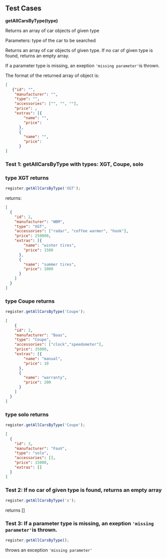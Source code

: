 ## Test Cases

**getAllCarsByType(type)**

Returns an array of car objects of given type

Parameters: type of the car to be searched

Returns an array of car objects of given type. If no car of given type is found, returns an empty array.

If a parameter type is missing, an exeption `'missing parameter'`is thrown.

The format of the returned array of object is:
```json
[
   {"id": "",
    "manufacturer": "",
    "type": "",
    "accessories": ["", "", ""],
    "price": ,
    "extras": [{
        "name": "",
        "price": 
      },
      {
        "name": "",
        "price": 
      }
]
```

### Test 1: getAllCarsByType with types: XGT, Coupe, solo

### type XGT returns
```js
register.getAllCarsByType('XGT');
```

returns:

```json
[
  {
    "id": 1,
    "manufacturer": "WBM",
    "type": "XGT",
    "accessories": ["radar", "coffee warmer", "hook"],
    "price": 250000,
    "extras": [{
        "name": "winter tires",
        "price": 1500
      },
      {
        "name": "summer tires",
        "price": 1000
      }
    ]
  }
]
```

### type Coupe returns
```js
register.getAllCarsByType('Coupe');
```

```json
[
    {
    "id": 2,
    "manufacturer": "Baas",
    "type": "Coupe",
    "accessories": ["clock","speedometer"],
    "price": 35000,
    "extras": [{
        "name": "manual",
        "price": 10
      },
      {
        "name": "warranty",
        "price": 200
      }
    ]
  }
]
```

### type solo returns
```js
register.getAllCarsByType('Coupe');
```

```json
[
  {
    "id": 3,
    "manufacturer": "FauV",
    "type": "solo",
    "accessories": [],
    "price": 15000,
    "extras": []
  }
]
```



### Test 2: If no car of given type is found, returns an empty array

```js
register.getAllCarsByType('x');
```

returns []

### Test 3: If a parameter type is missing, an exeption `'missing parameter'`is thrown.

```js
register.getAllCarsByType();
```

throws an exception `'missing parameter'`
